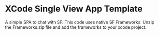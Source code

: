 # XCode Single View App Template


A simple SPA to chat with SF. This code uses native SF Frameworks.
Unzip the Frameworks.zip file and add the frameworks to your xcode project.
